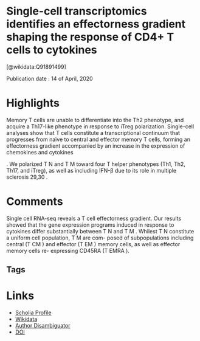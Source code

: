 
Single-cell transcriptomics identifies an effectorness gradient shaping the response of CD4+ T cells to cytokines
=================================================================================================================
  
  [@wikidata:Q91891499]  
  
Publication date : 14 of April, 2020  

# Highlights

Memory T cells are unable to differentiate into
the Th2 phenotype, and acquire a Th17-like phenotype in response to iTreg polarization.
Single-cell analyses show that T cells constitute a transcriptional continuum that progresses
from naïve to central and effector memory T cells, forming an effectorness gradient
accompanied by an increase in the expression of chemokines and cytokines

. We polarized T N and T M toward four T
helper phenotypes (Th1, Th2, Th17, and iTreg), as well as
including IFN-β due to its role in multiple sclerosis 29,30 .
# Comments

Single cell RNA-seq reveals a T cell effectorness gradient. Our
results showed that the gene expression programs induced in
response to cytokines differ substantially between T N and T M .
Whilest T N constitute a uniform cell population, T M are com-
posed of subpopulations including central (T CM ) and effector
(T EM ) memory cells, as well as effector memory cells re-
expressing CD45RA (T EMRA ).



## Tags

# Links
  
 * [Scholia Profile](https://scholia.toolforge.org/work/Q91891499)  
 * [Wikidata](https://www.wikidata.org/wiki/Q91891499)  
 * [Author Disambiguator](https://author-disambiguator.toolforge.org/work_item_oauth.php?id=Q91891499&batch_id=&match=1&author_list_id=&doit=Get+author+links+for+work)  
 * [DOI](https://doi.org/10.1038/S41467-020-15543-Y)  
